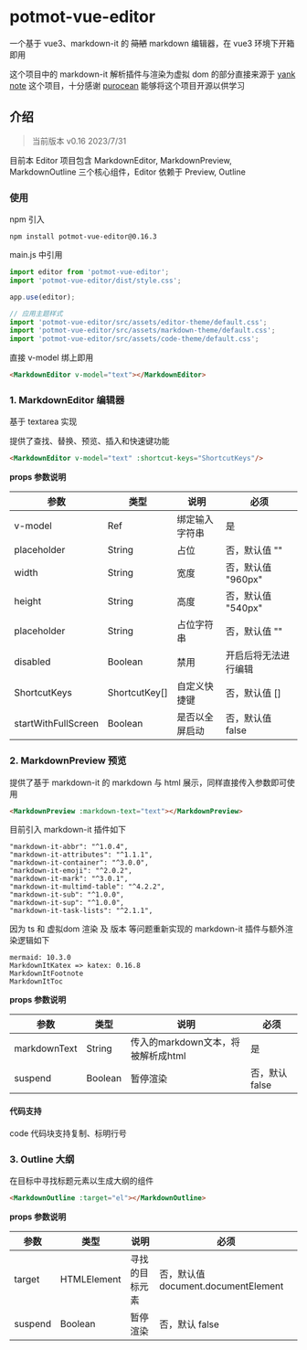 # potmot-vue-editor

一个基于 vue3、markdown-it 的 ~~简陋~~ markdown 编辑器，在 vue3 环境下开箱即用

这个项目中的 markdown-it 解析插件与渲染为虚拟 dom 的部分直接来源于 [yank note](https://github.com/purocean/yn) 这个项目，十分感谢 [purocean](https://github.com/purocean) 能够将这个项目开源以供学习

## 介绍

> 当前版本 v0.16 2023/7/31

目前本 Editor 项目包含 MarkdownEditor, MarkdownPreview, MarkdownOutline 三个核心组件，Editor 依赖于 Preview, Outline

### 使用

npm 引入

```
npm install potmot-vue-editor@0.16.3
```

main.js 中引用

```javascript
import editor from 'potmot-vue-editor';
import 'potmot-vue-editor/dist/style.css';

app.use(editor);

// 应用主题样式
import 'potmot-vue-editor/src/assets/editor-theme/default.css';
import 'potmot-vue-editor/src/assets/markdown-theme/default.css';
import 'potmot-vue-editor/src/assets/code-theme/default.css';
```

直接 v-model 绑上即用

```html
<MarkdownEditor v-model="text"></MarkdownEditor>
```

### 1. MarkdownEditor 编辑器

基于 textarea 实现

提供了查找、替换、预览、插入和快速键功能

```html
<MarkdownEditor v-model="text" :shortcut-keys="ShortcutKeys"/>
```

**props 参数说明**

| 参数                  | 类型                  | 说明      | 必须            |
|---------------------|---------------------|---------|---------------|
| v-model             | Ref<String>         | 绑定输入字符串 | 是             |
| placeholder         | String              | 占位      | 否，默认值 ""      |
| width               | String              | 宽度      | 否，默认值 "960px" |
| height              | String              | 高度      | 否，默认值 "540px" |
| placeholder         | String              | 占位字符串   | 否，默认值 ""      |
| disabled | Boolean | 禁用 | 开启后将无法进行编辑    |
| ShortcutKeys        | ShortcutKey[] | 自定义快捷键  | 否，默认值 []      |
| startWithFullScreen | Boolean             | 是否以全屏启动 | 否，默认值 false   |

### 2. MarkdownPreview 预览

提供了基于 markdown-it 的 markdown 与 html 展示，同样直接传入参数即可使用

```html
<MarkdownPreview :markdown-text="text"></MarkdownPreview>
```

目前引入 markdown-it 插件如下

```
"markdown-it-abbr": "^1.0.4",
"markdown-it-attributes": "^1.1.1",
"markdown-it-container": "^3.0.0",
"markdown-it-emoji": "^2.0.2",
"markdown-it-mark": "^3.0.1",
"markdown-it-multimd-table": "^4.2.2",
"markdown-it-sub": "^1.0.0",
"markdown-it-sup": "^1.0.0",
"markdown-it-task-lists": "^2.1.1",
```

因为 ts 和 虚拟dom 渲染 及 版本 等问题重新实现的 markdown-it 插件与额外渲染逻辑如下

```
mermaid: 10.3.0
MarkdownItKatex => katex: 0.16.8
MarkdownItFootnote
MarkdownItToc
```

**props 参数说明**

| 参数           | 类型                              | 说明                         | 必须         |
|--------------|---------------------------------|----------------------------|------------|
| markdownText | String                          | 传入的markdown文本，将被解析成html    | 是          |
| suspend      | Boolean                         | 暂停渲染               | 否，默认 false |

#### 代码支持

code 代码块支持复制、标明行号

### 3. Outline 大纲

在目标中寻找标题元素以生成大纲的组件

```html
<MarkdownOutline :target="el"></MarkdownOutline>
```

**props 参数说明**

| 参数           | 类型          | 说明          | 必须                                                     |
|--------------|-------------|-------------|--------------------------------------------------------|
| target       | HTMLElement | 寻找的目标元素     | 否，默认值 document.documentElement                         |
| suspend      | Boolean     | 暂停渲染 | 否，默认 false                                             |
